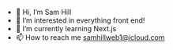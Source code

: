 - 👋 Hi, I’m Sam Hill
- 👀 I’m interested in everything front end!
- 🌱 I’m currently learning Next.js
- 📫 How to reach me samhillweb1@icloud.com

<!---
sam123web/sam123web is a ✨ special ✨ repository because its `README.md` (this file) appears on your GitHub profile.
You can click the Preview link to take a look at your changes.
--->
